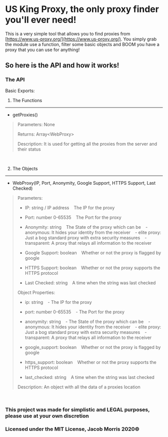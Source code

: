# US King Proxy, the only proxy finder you'll ever need!

This is a very simple tool that allows you to find proxies from [https://www.us-proxy.org/](https://www.us-proxy.org/).
You simply grab the module use a function, filter some basic objects and BOOM you have a proxy that you can use for anything!

So here is the API and how it works!
---
### The API
Basic Exports:

 1. The Functions
 ---
 -  getProxies() 
> Parameters: None
> 
> Returns: Array\<WebProxy>
> 
> Description: It is used for getting all the proxies from the server and their status
> 
&nbsp;
&nbsp;

2. The Objects
---
- WebProxy(IP, Port, Anonymity, Google Support, HTTPS Support, Last Checked)
> Parameters: 
> - IP: string / IP address
> &ensp; The IP for the proxy
> 
>  - Port: number 0-65535
>  &ensp; The Port for the proxy 
>    
> -  Anonymity: string
> &ensp; The State of the proxy which can be
> &ensp; - anonymous: It hides your identity from the receiver
> &ensp; - elite proxy: Just a bog standard proxy with extra security measures
> &ensp; - transparent: A proxy that relays all information to the receiver
> 
> - Google Support: boolean
> &ensp; Whether or not the proxy is flagged by google
>
> - HTTPS Support: boolean
> &ensp; Whether or not the proxy supports the HTTPS protocol
> 
> - Last Checked: string
> &ensp; A time when the string was last checked
> 
> Object Properties: 
> - ip: string
> &ensp; - The IP for the proxy
>
>- port: number 0-65535
>&ensp; - The Port for the proxy
>
> - anonymity: string
> &ensp; - The State of the proxy which can be
> &ensp; - anonymous: It hides your identity from the receiver
> &ensp; - elite proxy: Just a bog standard proxy with extra security measures
> &ensp; - transparent: A proxy that relays all information to the receiver 
>
>- google_support: boolean
> &ensp; Whether or not the proxy is flagged by google
>
> - https_support: boolean
> &ensp; Whether or not the proxy supports the HTTPS protocol
>
> - last_checked: string
>  &ensp; A time when the string was last checked
>  
> Description: An object with all the data of a proxies location

&nbsp;
### This project was made for simplistic and LEGAL purposes, please use at your own discretion 
### Licensed under the MIT License, Jacob Morris 2020&copy;
